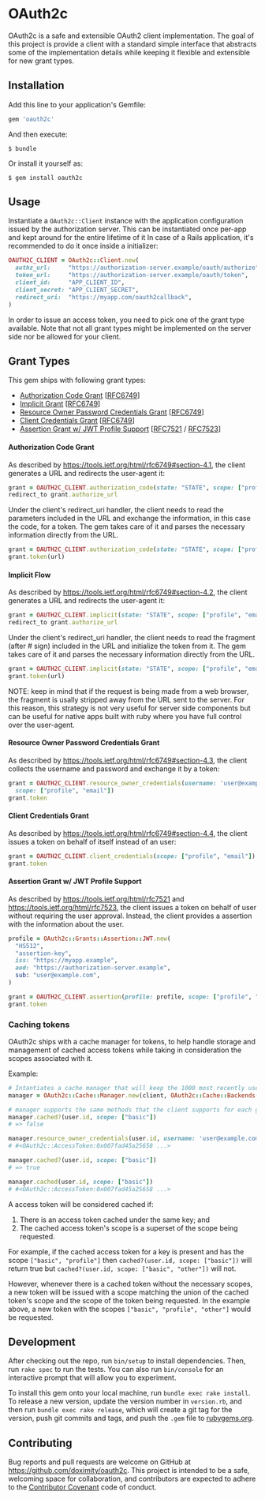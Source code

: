 # OAuth2c

OAuth2c is a safe and extensible OAuth2 client implementation. The goal of this project is provide a client with a standard simple interface that abstracts some of the implementation details while keeping it flexible and extensible for new grant types.

## Installation

Add this line to your application's Gemfile:

```ruby
gem 'oauth2c'
```

And then execute:

    $ bundle

Or install it yourself as:

    $ gem install oauth2c

## Usage

Instantiate a `OAuth2c::Client` instance with the application configuration issued by the authorization server. This can be instantiated once per-app and kept around for the entire lifetime of it In case of a Rails application, it's recommended to do it once inside a initializer:

```ruby
OAUTH2C_CLIENT = OAuth2c::Client.new(
  authz_url:     "https://authorization-server.example/oauth/authorize",
  token_url:     "https://authorization-server.example/oauth/token",
  client_id:     "APP_CLIENT_ID",
  client_secret: "APP_CLIENT_SECRET",
  redirect_uri:  "https://myapp.com/oauth2callback",
)
```

In order to issue an access token, you need to pick one of the grant type available. Note that not all grant types might be implemented on the server side nor be allowed for your client.

## Grant Types

This gem ships with following grant types:

* [Authorization Code Grant](#authorization-code-grant) [[RFC6749](https://tools.ietf.org/html/rfc6749)]
* [Implicit Grant](#implicit-grant) [[RFC6749](https://tools.ietf.org/html/rfc6749)]
* [Resource Owner Password Credentials Grant](#resource-owner-password-credentials-grant) [[RFC6749](https://tools.ietf.org/html/rfc6749)]
* [Client Credentials Grant](#client-credentials-grant) [[RFC6749](https://tools.ietf.org/html/rfc6749)]
* [Assertion Grant w/ JWT Profile Support](#assertion-grant-w-jwt-profile-support) [[RFC7521](https://tools.ietf.org/html/rfc7521) / [RFC7523](https://tools.ietf.org/html/rfc7523)]

#### Authorization Code Grant

As described by https://tools.ietf.org/html/rfc6749#section-4.1, the client generates a URL and redirects the user-agent it:

```ruby
grant = OAUTH2C_CLIENT.authorization_code(state: "STATE", scope: ["profile", "email"])
redirect_to grant.authorize_url
```

Under the client's redirect_uri handler, the client needs to read the parameters included in the URL and exchange the information, in this case the code, for a token. The gem takes care of it and parses the necessary information directly from the URL.

```ruby
grant = OAUTH2C_CLIENT.authorization_code(state: "STATE", scope: ["profile", "email"])
grant.token(url)
```

#### Implicit Flow

As described by https://tools.ietf.org/html/rfc6749#section-4.2, the client generates a URL and redirects the user-agent it:

```ruby
grant = OAUTH2C_CLIENT.implicit(state: "STATE", scope: ["profile", "email"])
redirect_to grant.authorize_url
```

Under the client's redirect_uri handler, the client needs to read the fragment (after # sign) included in the URL and initialize the token from it. The gem takes care of it and parses the necessary information directly from the URL.

```ruby
grant = OAUTH2C_CLIENT.implicit(state: "STATE", scope: ["profile", "email"])
grant.token(url)
```

NOTE: keep in mind that if the request is being made from a web browser, the fragment is usally stripped away from the URL sent to the server. For this reason, this strategy is not very useful for server side components but can be useful for native apps built with ruby where you have full control over the user-agent.

#### Resource Owner Password Credentials Grant

As described by https://tools.ietf.org/html/rfc6749#section-4.3, the client collects the username and password and exchange it by a token:

```ruby
grant = OAUTH2C_CLIENT.resource_owner_credentials(username: 'user@example.com', password: 'secret',
  scope: ["profile", "email"])
grant.token
```

#### Client Credentials Grant

As described by https://tools.ietf.org/html/rfc6749#section-4.4, the client issues a token on behalf of itself instead of an user:

```ruby
grant = OAUTH2C_CLIENT.client_credentials(scope: ["profile", "email"])
grant.token
```

#### Assertion Grant w/ JWT Profile Support

As described by https://tools.ietf.org/html/rfc7521 and https://tools.ietf.org/html/rfc7523, the client issues a token on behalf of user without requiring the user approval. Instead, the client provides a assertion with the information about the user.

```ruby
profile = OAuth2c::Grants::Assertion::JWT.new(
  "HS512",
  "assertion-key",
  iss: "https://myapp.example",
  aud: "https://authorization-server.example",
  sub: "user@example.com",
)

grant = OAUTH2C_CLIENT.assertion(profile: profile, scope: ["profile", "email"])
grant.token
```

### Caching tokens

OAuth2c ships with a cache manager for tokens, to help handle storage and management of cached access tokens while taking in consideration the scopes associated with it.

Example:

```ruby
# Intantiates a cache manager that will keep the 1000 most recently used access tokens in memory.
manager = OAuth2c::Cache::Manager.new(client, OAuth2c::Cache::Backends::InMemoryLRU.new(1000))

# manager supports the same methods that the client supports for each grant type but also provides cache specific methods
manager.cached?(user.id, scope: ["basic"])
# => false

manager.resource_owner_credentials(user.id, username: 'user@example.com', password: 'secret').token
# #<OAuth2c::AccessToken:0x007fad45a25658 ...>

manager.cached?(user.id, scope: ["basic"])
# => true

manager.cached(user.id, scope: ["basic"])
# #<OAuth2c::AccessToken:0x007fad45a25658 ...>
```

A access token will be considered cached if:

1. There is an access token cached under the same key; and
2. The cached access token's scope is a superset of the scope being requested.

For example, if the cached access token for a key is present and has the scope `["basic", "profile"]` then `cached?(user.id, scope: ["basic"])` will return true but `cached?(user.id, scope: ["basic", "other"])` will not.

However, whenever there is a cached token without the necessary scopes, a new token will be issued with a scope matching the union of the cached token's scope and the scope of the token being requested. In the example above, a new token with the scopes `["basic", "profile", "other"]` would be requested.

## Development

After checking out the repo, run `bin/setup` to install dependencies. Then, run `rake spec` to run the tests. You can also run `bin/console` for an interactive prompt that will allow you to experiment.

To install this gem onto your local machine, run `bundle exec rake install`. To release a new version, update the version number in `version.rb`, and then run `bundle exec rake release`, which will create a git tag for the version, push git commits and tags, and push the `.gem` file to [rubygems.org](https://rubygems.org).

## Contributing

Bug reports and pull requests are welcome on GitHub at https://github.com/doximity/oauth2c. This project is intended to be a safe, welcoming space for collaboration, and contributors are expected to adhere to the [Contributor Covenant](http://contributor-covenant.org) code of conduct.
